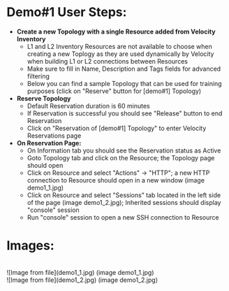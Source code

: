 # Demo#1 User Steps:

* **Create a new Topology with a single Resource added from Velocity Inventory**
    * L1 and L2 Inventory Resources are not available to choose when creating a new Toplogy as they are used dynamically by Velocity when building L1 or L2 connections between Resources
    * Make sure to fill in Name, Description and Tags fields for advanced filtering
    * Below you can find a sample Topology that can be used for training purposes (click on "Reserve" button for \[demo#1\] Topology)
* **Reserve Topology**  
    * Default Reservation duration is 60 minutes
    * If Reservation is successful you should see "Release" button to end Reservation
    * Click on "Reservation of \[demo#1\] Topology" to enter Velocity Reservations page
* **On Reservation Page:**
    * On Information tab you should see the Reservation status as Active
    * Goto Topology tab and click on the Resource; the Topology page should open
    * Click on Resource and select "Actions" -> "HTTP"; a new HTTP connection to Resource should open in a new window (image demo1_1.jpg)
    * Click on Resource and select "Sessions" tab located in the left side of the page (image demo1_2.jpg); Inherited sessions should display "console" session
    * Run "console" session to open a new SSH connection to Resource



# Images:
<br>
![Image from file](demo1_1.jpg)
(image demo1_1.jpg)
<br>
![Image from file](demo1_2.jpg)
(image demo1_2.jpg)

